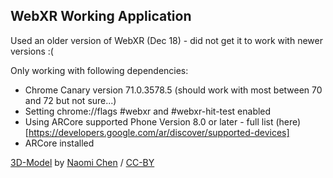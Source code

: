 ## WebXR Working Application

Used an older version of WebXR (Dec 18) - did not get it to work with newer versions :(

Only working with following dependencies:

-   Chrome Canary version 71.0.3578.5 (should work with most between 70 and 72 but not sure...)
-   Setting chrome://flags #webxr and #webxr-hit-test enabled
-   Using ARCore supported Phone Version 8.0 or later - full list (here)[https://developers.google.com/ar/discover/supported-devices]
-   ARCore installed

[3D-Model](https://poly.google.com/view/dK08uQ8-Zm9) by [Naomi Chen](https://poly.google.com/user/f8cGQY15_-g) / [CC-BY](https://creativecommons.org/licenses/by/2.0/)
